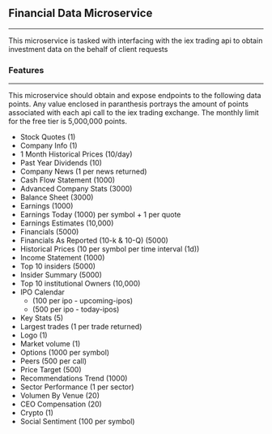 ## Financial Data Microservice
---

This microservice is tasked with interfacing with the iex trading api
to obtain investment data on the behalf of client requests

### Features
---
This microservice should obtain and expose endpoints to the following
data points. Any value enclosed in paranthesis portrays the amount of points associated
with each api call to the iex trading exchange. The monthly limit for the free tier is 5,000,000 points.

- Stock Quotes (1)
- Company Info (1)
- 1 Month Historical Prices (10/day)
- Past Year Dividends (10)
- Company News (1 per news returned)
- Cash Flow Statement (1000)
- Advanced Company Stats (3000)
- Balance Sheet (3000)
- Earnings (1000)
- Earnings Today (1000) per symbol + 1 per quote
- Earnings Estimates (10,000)
- Financials (5000)
- Financials As Reported (10-k & 10-Q) (5000)
- Historical Prices (10 per symbol per time interval (1d))
- Income Statement (1000)
- Top 10 insiders (5000)
- Insider Summary (5000)
- Top 10 institutional Owners (10,000)
- IPO Calendar
  - (100 per ipo - upcoming-ipos)
  - (500 per ipo - today-ipos)
- Key Stats (5)
- Largest trades (1 per trade returned)
- Logo (1)
- Market volume (1)
- Options (1000 per symbol)
- Peers (500 per call)
- Price Target (500)
- Recommendations Trend (1000)
- Sector Performance (1 per sector)
- Volumen By Venue (20)
- CEO Compensation (20)
- Crypto (1)
- Social Sentiment (100 per symbol)
